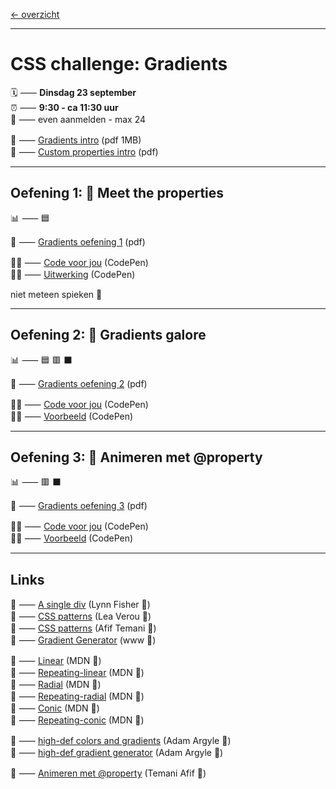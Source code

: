 [← overzicht](CHALLENGES.md)

---

# CSS challenge: Gradients

🗓️ ⸺ **Dinsdag 23 september**  
⏰ ⸺ **9:30 - ca 11:30 uur**  
🙋 ⸺ even aanmelden - max 24  

📗 ⸺
<a href="pres/FDND-CSSchallenge3-Gradients-intro.pdf" target="_blank" rel="noopener noreferrer">Gradients intro</a> 
(pdf 1MB)  
📗 ⸺
<a href="pres//FDND-CSSchallenge3-Custom-properties-intro.pdf" target="_blank" rel="noopener noreferrer">Custom properties intro</a> 
(pdf)  

---

## Oefening 1: 🤝 Meet the properties

📊 ⸺ 🟦

📙 ⸺ 
<a href="pres/FDND-CSSchallenge3-Gradients-oefening1.pdf" target="_blank" rel="noopener noreferrer">Gradients oefening 1</a> 
(pdf)

🧑‍💻 ⸺
<a href="https://codepen.io/shooft/pen/oNrKpXb" target="_blank" rel="noopener noreferrer">Code voor jou</a>
(CodePen)  
🧑‍💻 ⸺
<a href="https://codepen.io/shooft/pen/YzomYXG" target="_blank" rel="noopener noreferrer">Uitwerking</a>
(CodePen)

niet meteen spieken 🫣  

---

## Oefening 2: 🌈 Gradients galore

📊 ⸺ 🟦 🟥 ⬛️ 

📙 ⸺ 
<a href="pres/FDND-CSSchallenge3-Gradients-oefening2.pdf" target="_blank" rel="noopener noreferrer">Gradients oefening 2</a> 
(pdf)  

🧑‍💻 ⸺
<a href="https://codepen.io/shooft/pen/MWMNrKL" target="_blank" rel="noopener noreferrer">Code voor jou</a>
(CodePen)  
🧑‍💻 ⸺
<a href="https://codepen.io/shooft/live/eYwqyJo" target="_blank" rel="noopener noreferrer">Voorbeeld</a>
(CodePen)  

---

## Oefening 3: 🤹 Animeren met @property

📊 ⸺ 🟥 ⬛️ 

📙 ⸺ 
<a href="pres/FDND-CSSchallenge3-Gradients-oefening3.pdf" target="_blank" rel="noopener noreferrer">Gradients oefening 3</a> 
(pdf)  

🧑‍💻 ⸺
<a href="https://codepen.io/shooft/pen/RwXwymp" target="_blank" rel="noopener noreferrer">Code voor jou</a>
(CodePen)  
🧑‍💻 ⸺
<a href="https://codepen.io/shooft/live/poMoVyp" target="_blank" rel="noopener noreferrer">Voorbeeld</a>
(CodePen)

---
 
## Links

🎯 ⸺ [A single div](https://a.singlediv.com/) (Lynn Fisher 👸)  
🎯 ⸺ [CSS patterns](https://projects.verou.me/css3patterns/) (Lea Verou 👸)  
🎯 ⸺ [CSS patterns](https://css-pattern.com/) (Afif Temani 🤴)  
🎯 ⸺ [Gradient Generator](https://cssgradient.io/) (www 🧰)  
 
🎯 ⸺ [Linear](developer.mozilla.org/en-US/docs/Web/CSS/gradient/linear-gradient) (MDN 🦊)  
🎯 ⸺ [Repeating-linear](developer.mozilla.org/en-US/docs/Web/CSS/gradient/repeating-linear-gradient) (MDN 🦊)   
🎯 ⸺ [Radial](developer.mozilla.org/en-US/docs/Web/CSS/gradient/radial-gradient) (MDN 🦊)  
🎯 ⸺ [Repeating-radial](developer.mozilla.org/en-US/docs/Web/CSS/gradient/repeating-radial-gradient) (MDN 🦊)  
🎯 ⸺ [Conic](developer.mozilla.org/en-US/docs/Web/CSS/gradient/conic-gradient) (MDN 🦊)  
🎯 ⸺ [Repeating-conic](developer.mozilla.org/en-US/docs/Web/CSS/gradient/repeating-conic-gradient) (MDN 🦊)   

🎯 ⸺ [high-def colors and gradients](https://developer.chrome.com/docs/css-ui/high-definition-css-color-guide) (Adam Argyle 🦖)  
🎯 ⸺ [high-def gradient generator](https://gradient.style/) (Adam Argyle 🦖)  

🎯 ⸺ [Animeren met @property](https://dev.to/afif/we-can-finally-animate-css-gradient-kdk) (Temani Afif 🤴)